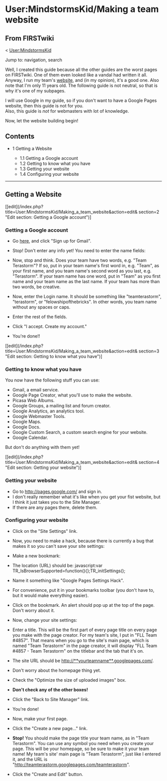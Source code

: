 # User:MindstormsKid/Making a team website

## From FIRSTwiki

< [User:MindstormsKid](User:MindstormsKid "User:MindstormsKid")

Jump to: navigation, search

Well, I created this guide because all the other guides are the worst pages on FIRSTwiki. One of them even looked like a vandal had written it all. Anyway, I run my team's [website](http://teamterastorm.googlepages.com/ "http://teamterastorm.googlepages.com/"), and (in my opinion), it's a good one. Also note that I'm only 11 years old. The following guide is not neutral, so that is why it's one of my subpages.

I will use Google in my guide, so if you don't want to have a Google Pages website, then this guide is not for you.<br>
Also, this guide is _not_ for webmasters with lot of knowledge.

Now, let the website building begin!

## Contents

- 1 Getting a Website

  - 1.1 Getting a Google account
  - 1.2 Getting to know what you have
  - 1.3 Getting your website
  - 1.4 Configuring your website

--------------------------------------------------------------------------------

## Getting a Website

[[edit](/index.php?title=User:MindstormsKid/Making_a_team_website&action=edit&
section=2 "Edit section: Getting a Google account")]

### Getting a Google account

- Go [here](http://gmail.com/ "http://gmail.com/"), and click "Sign up for Gmail".
- Stop! Don't enter any info yet! You need to enter the name fields:

- Now, stop and think. Does your team have two words, e.g. "Team Terastorm"? If so, put in your team name's first word in, e.g. "Team", as your first name, and you team name's second word as you last, e.g. "Terastorm". If your team name has one word, put in "Team" as you first name and your team name as the last name. If your team has more than two words, be creative.
- Now, enter the Login name. It should be something like "teamterastorm", "terastorm", or "felowshipofthebricks". In other words, you team name without any spaces or caps.
- Enter the rest of the fields.
- Click "I accept. Create my account."
- You're done!!

[[edit](/index.php?title=User:MindstormsKid/Making_a_team_website&action=edit&
section=3 "Edit section: Getting to know what you have")]

### Getting to know what you have

You now have the following stuff you can use:

- Gmail, a email service.
- Google Page Creator, what you'll use to make the website.
- Picasa Web Albums.
- Google Groups, a mailing list and forum creator.
- Google Analytics, an analytics tool.
- Google Webmaster Tools.
- Google Maps.
- Google Docs.
- Google Custom Search, a custom search engine for your website.
- Google Calendar.

But don't do anything with them yet!

[[edit](/index.php?title=User:MindstormsKid/Making_a_team_website&action=edit&
section=4 "Edit section: Getting your website")]

### Getting your website

- Go to <http://pages.google.com/> and sign in.
- I don't really remember what it's like when you get your fist website, but I think it just takes you to the Site Manager.
- If there are any pages there, delete them.

### Configuring your website

- Click on the "Site Settings" link.
- Now, you need to make a hack, because there is currently a bug that makes it so you can't save your site settings:

- Make a new bookmark:

- The location (URL) should be: javascript:var TR_IsBrowserSupported=function(){};TR_initSettings();
- Name it something like "Google Pages Settings Hack".
- For convenience, put it in your bookmarks toolbar (you don't have to, but it would make everything easier).

- Click on the bookmark. An alert should pop up at the top of the page. Don't worry about it.

- Now, change your site settings:

- Enter a title. This will be the first part of every page title on every page you make with the page creator. For my team's site, I put in "FLL Team #4857". That means when you go to the site's main page, which is named "Team Terastorm" in the page creator, it will display "FLL Team #4857 - Team Terastorm" on the titlebar and the tab that it's on.
- The site URL should be <http://**yourteamname**.googlepages.com/>.
- Don't worry about the homepage thing yet.
- Check the "Optimize the size of uploaded images" box.
- **Don't check any of the other boxes!**
- Click the "Back to Site Manager" link.
- You're done!

- Now, make your first page.

- Click the "Create a new page..." link.
- **Stop!** You should make the page title your team name, as in "Team Terastorm". You can use any symbol you need when you create your page. This will be your homepage, so be sure to make it your team name! My team's site' main page is "Team Terastorm", just like I entered it, and the URL is "<http://teamterastorm.googlepages.com/teamterastorm>".
- Click the "Create and Edit" button.

